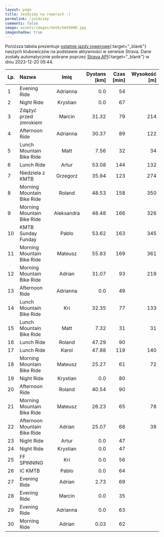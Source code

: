 ```yaml
---
layout: page
title: Jeździmy na rowerach :)
permalink: /jezdzimy
comments: false
image: assets/images/kmtb/kmtb008.jpg
imageshadow: true
---
```


Poniższa tabela prezentuje [ostatnie jazdy rowerowe](https://www.strava.com/clubs/336381){:target="_blank"} naszych klubowiczów na podstawie aktywności w serwisie Strava. Dane zostały automatycznie pobrane poprzez [Strava API](https://developers.strava.com/docs/reference/#api-Clubs-getClubActivitiesById){:target="_blank"} w dniu 2023-12-20 05:44.

Lp. | Nazwa | Imię | Dystans [km] | Czas [min] | Wysokość [m]
:--- | :--- | :---: | ---: | ---: | ---:
1|Evening Ride|Adrianna|0.0|54|
2|Night Ride|Krystian|0.0|67|
3|Zdążyć przed zmrokiem|Marcin|31.32|79|214
4|Afternoon Ride|Adrianna|30.37|89|122
5|Lunch Mountain Bike Ride|Matt|7.56|32|34
6|Lunch Ride|Artur|53.08|144|132
7|Niedziela z KMTB|Grzegorz|35.94|123|274
8|Morning Mountain Bike Ride|Roland|48.53|158|350
9|Morning Mountain Bike Ride|Aleksandra|48.48|166|326
10|KMTB Sunday Funday|Pablo|53.62|163|345
11|Morning Mountain Bike Ride|Mateusz|55.83|169|361
12|Morning Mountain Bike Ride|Adrian|31.07|93|219
13|Afternoon Ride|Adrianna|0.0|49|
14|Lunch Mountain Bike Ride|Kri|32.35|77|133
15|Lunch Mountain Bike Ride|Matt|7.32|31|31
16|Lunch Ride|Roland|47.29|90|
17|Lunch Ride|Karol|47.88|119|140
18|Morning Mountain Bike Ride|Mateusz|25.27|61|72
19|Night Ride|Krystian|0.0|80|
20|Afternoon Ride|Roland|40.54|90|
21|Morning Mountain Bike Ride|Mateusz|26.23|65|78
22|Afternoon Mountain Bike Ride|Adrian|25.07|68|38
23|Night Ride|Artur|0.0|47|
24|Night Ride|Krystian|0.0|47|
25|FF SPINNING|Kri|0.0|56|
26|IC KMTB|Pablo|0.0|64|
27|Evening Ride|Adrian|2.73|69|
28|Evening Ride|Marcin|0.0|35|
29|Evening Ride|Adrianna|0.0|63|
30|Morning Ride|Adrian|0.03|62|
